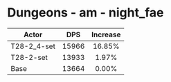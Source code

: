 # Dungeons - am - night_fae
| Actor | DPS | Increase |
|---|:---:|:---:|
|T28-2_4-set|15966|16.85%|
|T28-2-set|13933|1.97%|
|Base|13664|0.00%|
